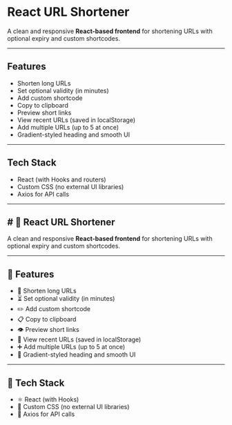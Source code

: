 # React URL Shortener

A clean and responsive **React-based frontend** for shortening URLs with optional expiry and custom shortcodes.

---

## Features

-  Shorten long URLs
-  Set optional validity (in minutes)
-  Add custom shortcode
-  Copy to clipboard
-  Preview short links
-  View recent URLs (saved in localStorage)
-  Add multiple URLs (up to 5 at once)
-  Gradient-styled heading and smooth UI

---

##  Tech Stack

-  React (with Hooks and routers)
-  Custom CSS (no external UI libraries)
-  Axios for API calls

---

## # 🔗 React URL Shortener

A clean and responsive **React-based frontend** for shortening URLs with optional expiry and custom shortcodes.

---

## 🚀 Features

- 🔗 Shorten long URLs
- ⏳ Set optional validity (in minutes)
- ✏️ Add custom shortcode
- 📋 Copy to clipboard
- 👁️ Preview short links
- 🧠 View recent URLs (saved in localStorage)
- ➕ Add multiple URLs (up to 5 at once)
- 🎨 Gradient-styled heading and smooth UI

---

## 🧰 Tech Stack

- ⚛️ React (with Hooks)
- 🎨 Custom CSS (no external UI libraries)
- 📡 Axios for API calls



 
 
